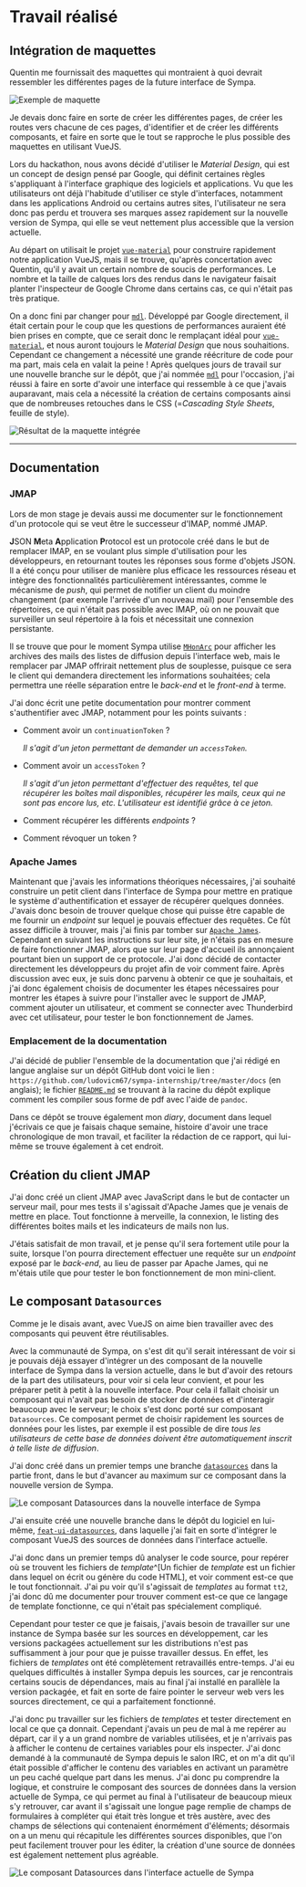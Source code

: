 # Travail réalisé

## Intégration de maquettes

Quentin me fournissait des maquettes qui montraient à quoi devrait 
ressembler les différentes pages de la future interface de Sympa.

![Exemple de maquette](../images/screenshots/sketch_example.png)

Je devais donc faire en sorte de créer les différentes pages, de créer 
les routes vers chacune de ces pages, d'identifier et de créer les 
différents composants, et faire en sorte que le tout se rapproche le plus 
possible des maquettes en utilisant VueJS.

Lors du hackathon, nous avons décidé d'utiliser le *Material Design*, qui 
est un concept de design pensé par Google, qui définit certaines règles 
s'appliquant à l'interface graphique des logiciels et applications. Vu 
que les utilisateurs ont déjà l'habitude d'utiliser ce style d'interfaces,
 notamment dans les applications Android ou certains autres sites, 
l'utilisateur ne sera donc pas perdu et trouvera ses marques assez 
rapidement sur la nouvelle version de Sympa, qui elle se veut nettement 
plus accessible que la version actuelle.

Au départ on utilisait le projet [`vue-material`](http://vuematerial.io) 
pour construire rapidement notre application VueJS, mais il se trouve, 
qu'après concertation avec Quentin, qu'il y avait un certain nombre de 
soucis de performances. Le nombre et la taille de calques lors des rendus 
dans le navigateur faisait planter l'inspecteur de Google Chrome dans 
certains cas, ce qui n'était pas très pratique.

On a donc fini par changer pour [`mdl`](https://getmdl.io/). Développé 
par Google directement, il était certain pour le coup que les questions 
de performances auraient été bien prises en compte, que ce serait donc le 
remplaçant idéal pour [`vue-material`](http://vuematerial.io), et nous 
auront toujours le *Material Design* que nous souhaitions. Cependant ce 
changement a nécessité une grande réécriture de code pour ma part, mais 
cela en valait la peine ! Après quelques jours de travail sur une 
nouvelle branche sur le dépôt, que j'ai nommée 
[`mdl`](https://github.com/sympa-community/sympa-vue/tree/mdl) pour 
l'occasion, j'ai réussi à faire en sorte d'avoir une interface qui 
ressemble à ce que j'avais auparavant, mais cela a nécessité la création 
de certains composants ainsi que de nombreuses retouches dans le CSS 
(=*Cascading Style Sheets*, feuille de style).

![Résultat de la maquette intégrée](../images/screenshots/discussions.png)

---

## Documentation

### JMAP

Lors de mon stage je devais aussi me documenter sur le fonctionnement 
d'un protocole qui se veut être le successeur d'IMAP, nommé JMAP.

**J**SON **M**eta **A**pplication **P**rotocol est un protocole créé dans 
le but de remplacer IMAP, en se voulant plus simple d'utilisation pour les 
développeurs, en retournant toutes les réponses sous forme d'objets JSON. 
Il a été conçu pour utiliser de manière plus efficace les ressources 
réseau et intègre des fonctionnalités particulièrement intéressantes, 
comme le mécanisme de *push*, qui permet de notifier un client du moindre 
changement (par exemple l'arrivée d'un nouveau mail) pour l'ensemble des 
répertoires, ce qui n'était pas possible avec IMAP, où on ne pouvait que 
surveiller un seul répertoire à la fois et nécessitait une connexion 
persistante.

Il se trouve que pour le moment Sympa utilise 
[`MHonArc`](https://www.mhonarc.org/) pour afficher les archives des 
mails des listes de diffusion depuis l'interface web, mais le remplacer 
par JMAP offrirait nettement plus de souplesse, puisque ce sera le client 
qui demandera directement les informations souhaitées; cela permettra une 
réelle séparation entre le *back-end* et le *front-end* à terme.

J'ai donc écrit une petite documentation pour montrer comment 
s'authentifier avec JMAP, notamment pour les points suivants :

  - Comment avoir un `continuationToken` ?

    *Il s'agit d'un jeton permettant de demander un `accessToken`.*

  - Comment avoir un `accessToken` ?

    *Il s'agit d'un jeton permettant d'effectuer des requêtes, tel que 
    récupérer les boîtes mail disponibles, récupérer les mails, ceux qui 
    ne sont pas encore lus, etc. L'utilisateur est identifié grâce à ce 
    jeton.*

  - Comment récupérer les différents *endpoints* ?

  - Comment révoquer un token ?

### Apache James

Maintenant que j'avais les informations théoriques nécessaires, j'ai 
souhaité construire un petit client dans l'interface de Sympa pour mettre 
en pratique le système d'authentification et essayer de récupérer 
quelques données. J'avais donc besoin de trouver quelque chose qui puisse 
être capable de me fournir un *endpoint* sur lequel je pouvais effectuer 
des requêtes. Ce fût assez difficile à trouver, mais j'ai finis par 
tomber sur [`Apache James`](https://james.apache.org/). Cependant en 
suivant les instructions sur leur site, je n'étais pas en mesure de faire 
fonctionner JMAP, alors que sur leur page d'accueil ils annonçaient 
pourtant bien un support de ce protocole. J'ai donc décidé de contacter 
directement les développeurs du projet afin de voir comment faire. Après 
discussion avec eux, je suis donc parvenu à obtenir ce que je souhaitais, 
et j'ai donc également choisis de documenter les étapes nécessaires pour 
montrer les étapes à suivre pour l'installer avec le support de JMAP, 
comment ajouter un utilisateur, et comment se connecter avec Thunderbird 
avec cet utilisateur, pour tester le bon fonctionnement de James.

### Emplacement de la documentation

J'ai décidé de publier l'ensemble de la documentation que j'ai rédigé en 
langue anglaise sur un dépôt GitHub dont voici le lien :
`https://github.com/ludovicm67/sympa-internship/tree/master/docs`
(en anglais); le fichier 
[`README.md`](https://github.com/ludovicm67/sympa-internship/blob/master/README.md) 
se trouvant à la racine du dépôt explique comment les compiler sous forme 
de pdf avec l'aide de `pandoc`.

Dans ce dépôt se trouve également mon *diary*, document dans lequel 
j'écrivais ce que je faisais chaque semaine, histoire d'avoir une trace 
chronologique de mon travail, et faciliter la rédaction de ce rapport, 
qui lui-même se trouve également à cet endroit.

## Création du client JMAP

J'ai donc créé un client JMAP avec JavaScript dans le but de contacter un 
serveur mail, pour mes tests il s'agissait d'Apache James que je venais 
de mettre en place. Tout fonctionne à merveille, la connexion, le listing 
des différentes boites mails et les indicateurs de mails non lus.

J'étais satisfait de mon travail, et je pense qu'il sera fortement utile 
pour la suite, lorsque l'on pourra directement effectuer une requête sur 
un *endpoint* exposé par le *back-end*, au lieu de passer par Apache James, 
qui ne m'étais utile que pour tester le bon fonctionnement de mon 
mini-client.

## Le composant `Datasources`

Comme je le disais avant, avec VueJS on aime bien travailler avec des 
composants qui peuvent être réutilisables.

Avec la communauté de Sympa, on s'est dit qu'il serait intéressant de voir 
si je pouvais déjà essayer d'intégrer un des composant de la nouvelle 
interface de Sympa dans la version actuelle, dans le but d'avoir des retours 
de la part des utilisateurs, pour voir si cela leur convient, et pour les 
préparer petit à petit à la nouvelle interface. Pour cela il fallait choisir 
un composant qui n'avait pas besoin de stocker de données et d'interagir 
beaucoup avec le serveur; le choix s'est donc porté sur composant 
`Datasources`. Ce composant permet de choisir rapidement les sources de 
données pour les listes, par exemple il est possible de dire *tous les 
utilisateurs de cette base de données doivent être automatiquement inscrit à 
telle liste de diffusion*.

J'ai donc créé dans un premier temps une branche 
[`datasources`](https://github.com/sympa-community/sympa-vue/tree/datasources) 
dans la partie front, dans le but d'avancer au maximum sur ce composant dans 
la nouvelle version de Sympa.

![Le composant Datasources dans la nouvelle interface de Sympa](../images/screenshots/datasources.png)

J'ai ensuite créé une nouvelle branche dans le dépôt du logiciel en lui-même, 
[`feat-ui-datasources`](https://github.com/sympa-community/sympa/tree/feat-ui-datasources), 
dans laquelle j'ai fait en sorte d'intégrer le composant VueJS des sources de 
données dans l'interface actuelle.

J'ai donc dans un premier temps dû analyser le code source, pour repérer où 
se trouvent les fichiers de *template*^[Un fichier de *template* est un 
fichier dans lequel on écrit ou génère du code HTML], et voir comment est-ce 
que le tout fonctionnait. J'ai pu voir qu'il s'agissait de *templates* au 
format `tt2`, j'ai donc dû me documenter pour trouver comment est-ce que ce 
langage de template fonctionne, ce qui n'était pas spécialement compliqué.

Cependant pour tester ce que je faisais, j'avais besoin de travailler sur 
une instance de Sympa basée sur les sources en développement, car les 
versions packagées actuellement sur les distributions n'est pas 
suffisamment à jour pour que je puisse travailler dessus. En effet, les 
fichiers de *templates* ont été complètement retravaillés entre-temps. J'ai
eu quelques difficultés à installer Sympa depuis les sources, car je 
rencontrais certains soucis de dépendances, mais au final j'ai installé 
en parallèle la version packagée, et fait en sorte de faire pointer le 
serveur web vers les sources directement, ce qui a parfaitement fonctionné.

J'ai donc pu travailler sur les fichiers de *templates* et tester directement 
en local ce que ça donnait. Cependant j'avais un peu de mal à me repérer 
au départ, car il y a un grand nombre de variables utilisées, et je n'arrivais 
pas à afficher le contenu de certaines variables pour els inspecter. J'ai donc 
demandé à la communauté de Sympa depuis le salon IRC, et on m'a dit qu'il était 
possible d'afficher le contenu des variables en activant un paramètre un peu 
caché quelque part dans les menus. J'ai donc pu comprendre la logique, et 
construire le composant des sources de données dans la version actuelle de 
Sympa, ce qui permet au final à l'utilisateur de beaucoup mieux s'y retrouver, 
car avant il s'agissait une longue page remplie de champs de formulaires à 
compléter qui était très longue et très austère, avec des champs de sélections 
qui contenaient énormément d'éléments; désormais on a un menu qui récapitule 
les différentes sources disponibles, que l'on peut facilement trouver pour 
les éditer, la création d'une source de données est également nettement plus 
agréable.

![Le composant Datasources dans l'interface actuelle de Sympa](../images/screenshots/datasources_imported.png)
